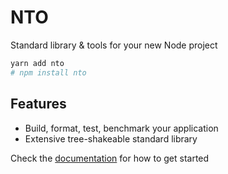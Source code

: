 # NTO

Standard library & tools for your new Node project

```bash
yarn add nto
# npm install nto
```

## Features

- Build, format, test, benchmark your application
- Extensive tree-shakeable standard library

Check the [documentation](https://dirkdev98.github.io/nto) for how to get started
